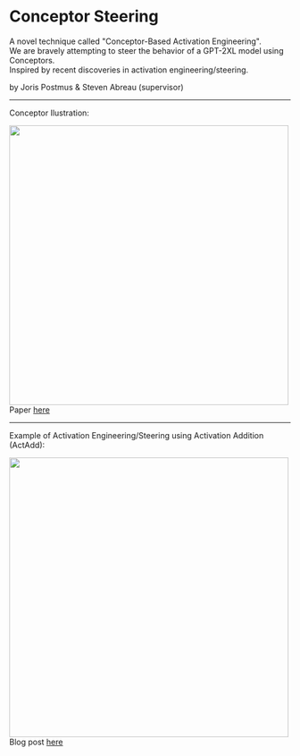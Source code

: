 # Conceptor Steering
A novel technique called "Conceptor-Based Activation Engineering".<br>
We are bravely attempting to steer the behavior of a GPT-2XL model using Conceptors.<br>
Inspired by recent discoveries in activation engineering/steering.

by Joris Postmus & Steven Abreau (supervisor)

<hr>

Conceptor Ilustration:

<img src="https://github-production-user-asset-6210df.s3.amazonaws.com/28119128/273857673-725f36e1-6067-4426-93dd-dc7667da2922.png" width="500" >
Paper <a href="https://arxiv.org/pdf/1406.2671.pdf">here</a><br>

<hr>

Example of Activation Engineering/Steering using Activation Addition (ActAdd):

<img src="https://github-production-user-asset-6210df.s3.amazonaws.com/28119128/273857700-e6fb55b2-af80-418a-9709-633f5f579416.png" width="500">
Blog post <a href="https://www.lesswrong.com/posts/5spBue2z2tw4JuDCx/steering-gpt-2-xl-by-adding-an-activation-vector">here</a>
